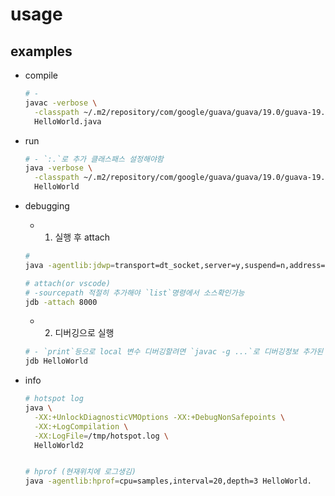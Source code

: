 # usage


## examples

- compile

  ```sh
  # - 
  javac -verbose \
    -classpath ~/.m2/repository/com/google/guava/guava/19.0/guava-19.0.jar \
    HelloWorld.java
  ```

- run

  ```sh
  # - `:.`로 추가 클래스패스 설정해야함
  java -verbose \
    -classpath ~/.m2/repository/com/google/guava/guava/19.0/guava-19.0.jar:. \
    HelloWorld
  ```

- debugging

  - 1. 실행 후 attach
  ```sh
  # 
  java -agentlib:jdwp=transport=dt_socket,server=y,suspend=n,address=8000 HelloWorld

  # attach(or vscode)
  # -sourcepath 적절히 추가해야 `list`명령에서 소스확인가능
  jdb -attach 8000
  ```

  - 2. 디버깅으로 실행
  ```sh
  # - `print`등으로 local 변수 디버깅할려면 `javac -g ...`로 디버깅정보 추가된 컴파일필요
  jdb HelloWorld
  ```

- info

  ```sh
  # hotspot log
  java \
    -XX:+UnlockDiagnosticVMOptions -XX:+DebugNonSafepoints \
    -XX:+LogCompilation \
    -XX:LogFile=/tmp/hotspot.log \
    HelloWorld2


  # hprof (현재위치에 로그생김)
  java -agentlib:hprof=cpu=samples,interval=20,depth=3 HelloWorld.
  ```
